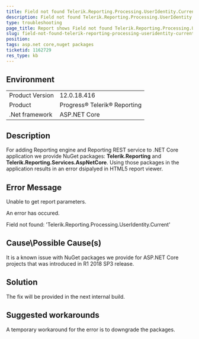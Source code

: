 ```yaml
---
title: Field not found Telerik.Reporting.Processing.UserIdentity.Current error when displaying report in ASP.NET Core application
description: Field not found Telerik.Reporting.Processing.UserIdentity.Current error occurs in HTML5 report viewer
type: troubleshooting
page_title: Report shows Field not found Telerik.Reporting.Processing.UserIdentity.Current error in HTML5 report viewer
slug: field-not-found-telerik-reporting-processing-useridentity-current-error
position: 
tags: asp.net core,nuget packages
ticketid: 1162729
res_type: kb
---
```


## Environment
<table>
	<tr>
		<td>Product Version</td>
		<td>12.0.18.416</td>
	</tr>
	<tr>
		<td>Product</td>
		<td>Progress® Telerik® Reporting </td>
	</tr>
	<tr>
		<td>.Net framework</td>
		<td>ASP.NET Core</td>
	</tr>
</table>


## Description

For adding Reporting engine and Reporting REST service to .NET Core application we provide NuGet packages: **Telerik.Reporting** and **Telerik.Reporting.Services.AspNetCore**.
Using those packages in the application results in an error dsipalyed in HTML5 report viewer.

## Error Message

Unable to get report parameters.

An error has occured.

Field not found: 'Telerik.Reporting.Processing.UserIdentity.Current'

## Cause\Possible Cause(s)

It is a known issue with NuGet packages we provide for ASP.NET Core projects that was introduced in R1 2018 SP3 release.

## Solution

The fix will be provided in the next internal build.

## Suggested workarounds

A temporary workaround for the error is to downgrade the packages.


